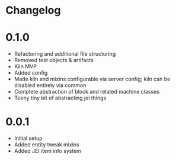 # Changelog

# 0.1.0
* Refactoring and additional file structuring
* Removed test objects & artifacts
* Kiln MVP
* Added config
* Made kiln and mixins configurable via server config; kiln can be disabled entirely via common
* Complete abstraction of block and related machine classes
* Teeny tiny bit of abstracting jei things

# 0.0.1
* Initial setup
* Added entity tweak mixins
* Added JEI item info system